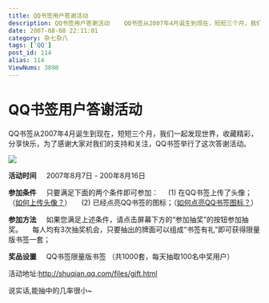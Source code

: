 ```yaml
---
title: QQ书签用户答谢活动
description: QQ书签用户答谢活动    QQ书签从2007年4月诞生到现在，短短三个月，我们一起发现世界，收藏精彩，分享快乐，为了感谢大家对我们的支持和关注，QQ书签举行了这次答谢活动。
date: 2007-08-08 22:11:01
category: 杂七杂八
tags: ['QQ']
post_id: 114
alias: 114
ViewNums: 3898
---
```

# QQ书签用户答谢活动

QQ书签从2007年4月诞生到现在，短短三个月，我们一起发现世界，收藏精彩，分享快乐，为了感谢大家对我们的支持和关注，QQ书签举行了这次答谢活动。

![](http://photo9.yupoo.com/20070808/084356_1880960705_jtjaybed.jpg)

**活动时间**
    2007年8月7日 - 200年8月16日

**参加条件**
    只要满足下面的两个条件即可参加：
    (1) 在QQ书签上传了头像；（[如何上传头像？](http://shuqian.qq.com/help/zh_CN/base_feature.html#p7)）
    (2) 已经点亮QQ书签的图标；（[如何点亮QQ书签图标？](http://shuqian.qq.com/help/zh_CN/base_feature.html#p5)）

**参加方法**
    如果您满足上述条件，请点击屏幕下方的&ldquo;参加抽奖&rdquo;的按钮参加抽奖。
    每人均有3次抽奖机会，只要抽出的牌面可以组成&ldquo;书签有礼&rdquo;即可获得限量版书签一套；

**奖品设置**
    QQ书签限量版书签 （共1000套，每天抽取100名中奖用户）

活动地址:<http://shuqian.qq.com/files/gift.html>

说实话,能抽中的几率很小~

